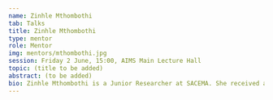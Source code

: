 ```yaml
---
name: Zinhle Mthombothi
tab: Talks
title: Zinhle Mthombothi
type: mentor
role: Mentor
img: mentors/mthombothi.jpg
session: Friday 2 June, 15:00, AIMS Main Lecture Hall
topic: (title to be added)
abstract: (to be added)
bio: Zinhle Mthombothi is a Junior Researcher at SACEMA. She received an MSc (Mathematical Sciences) from Stellenbosch University in 2018. Her thesis, titled "Modelling the effects of temperature change on the population dynamics of tsetse flies and trypanosomiasis transmission", was supervised by Prof. John W. Hargrove and  Dr. Rachid Ouifki.  In 2015 she obtained a Structured Master’s degree in Mathematical Sciences at the African Institute for Mathematical Sciences South Africa (AIMS-SA). She also holds a BSc degree in Mathematics and Chemistry, and a BSc Honours degree in Mathematics which were both obtained at Rhodes University in the years 2013 and 2014 respectively.
---
```

